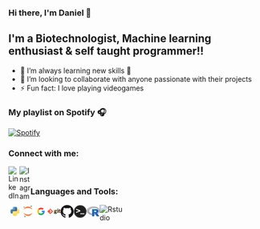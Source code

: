 ### Hi there, I'm Daniel 👋

## I'm a Biotechnologist, Machine learning enthusiast & self taught programmer!!

- 🌱 I’m always learning new skills 🤣
- 👯 I’m looking to collaborate with anyone passionate with their projects 
- ⚡ Fun fact: I love playing videogames

### My playlist on Spotify 🎧

[![Spotify](https://novatorem.danielmoraisg.vercel.app/api/spotify)](https://open.spotify.com/user/maxious123)

### Connect with me:

[<img align="left" alt="LinkedIn" width="22px" src="https://cdn.jsdelivr.net/npm/simple-icons@v3/icons/linkedin.svg" />][linkedin]
[<img align="left" alt="Instagram" width="22px" src="https://cdn.jsdelivr.net/npm/simple-icons@v3/icons/instagram.svg" />][instagram]

<br />

### Languages and Tools:


[<img align="left" alt="Python" width="26px" src="https://raw.githubusercontent.com/github/explore/80688e429a7d4ef2fca1e82350fe8e3517d3494d/topics/python/python.png" />][Python]
[<img align="left" alt="Jupyter" width="26px" src="https://raw.githubusercontent.com/github/explore/80688e429a7d4ef2fca1e82350fe8e3517d3494d/topics/jupyter-notebook/jupyter-notebook.png" />][Jupyter]
[<img align="left" alt="Collab" width="26px" src="https://raw.githubusercontent.com/github/explore/80688e429a7d4ef2fca1e82350fe8e3517d3494d/topics/google/google.png" />][Collab]
[<img align="left" alt="Git" width="26px" src="https://raw.githubusercontent.com/github/explore/80688e429a7d4ef2fca1e82350fe8e3517d3494d/topics/git/git.png" />][Git]
[<img align="left" alt="GitHub" width="26px" src="https://raw.githubusercontent.com/github/explore/78df643247d429f6cc873026c0622819ad797942/topics/github/github.png" />][github]
[<img align="left" alt="Terminal" width="26px" src="https://raw.githubusercontent.com/github/explore/80688e429a7d4ef2fca1e82350fe8e3517d3494d/topics/terminal/terminal.png" />][terminal]
[<img align="left" alt="R" width="26px" src="https://raw.githubusercontent.com/github/explore/80688e429a7d4ef2fca1e82350fe8e3517d3494d/topics/r/r.png" />][R]
[<img align="left" alt="Rstudio" width="52px" src="https://d33wubrfki0l68.cloudfront.net/62bcc8535a06077094ca3c29c383e37ad7334311/a263f/assets/img/logo.svg" />][Rstudio]


<br />
<br />


[instagram]: https://www.instagram.com/dan_de_morais
[linkedin]: https://www.linkedin.com/in/daniel-morais-8826b8150/
[Python]: https://www.python.org
[Git]: https://git-scm.com
[Github]: https://github.com
[Terminal]: https://www.microsoft.com/en-us/p/windows-terminal/9n0dx20hk701#activetab=pivot:overviewtab
[Jupyter]: https://jupyter.org
[R]: https://www.r-project.org
[Rstudio]: https://rstudio.com
[Collab]: https://colab.research.google.com/notebooks/intro.ipynb
